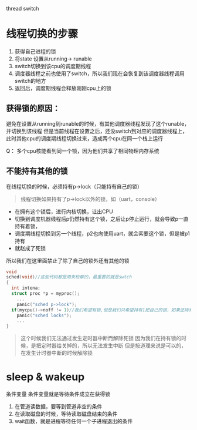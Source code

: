  thread switch
# 线程切换的步骤
1. 获得自己进程的锁
2. 将state 设置从running-> runable
3. switch切换到该cpu的调度期线程
4. 调度器线程之前也使用了switch，所以我们现在会恢复到该调度器线程调用switch的地方
5. 返回后，调度期线程会释放刚刚cpu上的锁

## 获得锁的原因：
避免在设置从running到runable的时候，有其他调度器线程发现了这个runable，并切换到该线程
但是当前线程在设置之后，还没switch到对应的调度器线程上，此时其他cpu的调度期线程切换过来，造成两个cpu在同一个栈上运行

Q： 多个cpu核能看到同一个锁，因为他们共享了相同物理内存系统

## 不能持有其他的锁
在线程切换的时候，必须持有p->lock（只能持有自己的锁）
>线程切换如果持有了p->lock以外的锁，如（uart，console）
* 在拥有这个锁后，进行内核切换，让出CPU
* 切换到调度机器线程后p仍然持有这个锁，之后让p停止运行，就会导致p一直持有着锁，
* 调度期线程切换到另一个线程，p2也向使用uart，就会索要这个锁，但是被p1持有
* 就赵成了死锁

所以我们在这里面禁止了除了自己的锁外还有其他的锁

~~~c
void
sched(void)//这些代码都是用来检察的，最重要的就是swtch
{
  int intena;
  struct proc *p = myproc();
    ...
    panic("sched p->lock");
  if(mycpu()->noff != 1)//我们希望有锁,但是我们只希望持有1把自己的锁，如果还持有其他的锁的话，直接就panic即可
    panic("sched locks");
    ...
}
~~~

> 这个时候我们无法通过发生定时器中断而解除死锁
> 因为我们在持有锁的时候，是把定时器给关掉的，所以无法发生中断
> 但是按道理来说是可以的，在发生计时器中断的时候解除锁


# sleep & wakeup

条件变量
条件变量就是等待条件成立在获得锁
1. 在管道读数据，要等到管道非空的条件 
2. 在读取磁盘的时候，等待读取磁盘结束的条件
3. wait函数，就是进程等待任何一个子进程退出的条件
